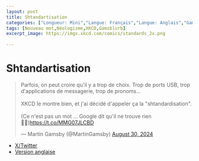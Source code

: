 ```yaml
---
layout: post
title: Shtandartisation
categories: ["Longueur: Mini","Langue: Français","Langue: Anglais","Gamsblurb"]
tags: [Nouveau mot,Néologisme,XKCD,Gamsblurb]
excerpt_image: https://imgs.xkcd.com/comics/standards_2x.png
  
---
```


# Shtandartisation

<blockquote class="twitter-tweet"><p lang="fr" dir="ltr">Parfois, on peut croire qu&#39;il y a trop de choix. Trop de ports USB, trop d&#39;applications de messagerie, trop de pronoms…<br><br>XKCD le montre bien, et j&#39;ai décidé d&#39;appeler ça la &quot;shtandardisation&quot;.<br><br>(Ce n&#39;est pas un mot ... Google dit qu&#39;il ne trouve rien 🤷‍♀️)<a href="https://t.co/MMG07JLCBD">https://t.co/MMG07JLCBD</a></p>&mdash; Martin Gamsby (@MartinGamsby) <a href="https://twitter.com/MartinGamsby/status/1829312369555910687?ref_src=twsrc%5Etfw">August 30, 2024</a></blockquote> <script async src="https://platform.twitter.com/widgets.js" charset="utf-8"></script> 

- [X/Twitter](https://x.com/MartinGamsby/status/1829312369555910687)
- [Version anglaise](https://typeshare.co/martingamsby/posts/shtandardisation)

